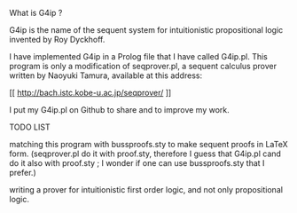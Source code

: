 What is G4ip ?

G4ip is the name of the sequent system for intuitionistic propositional logic invented by Roy Dyckhoff.

I have implemented G4ip in a Prolog file that I have called G4ip.pl. 
This program is only a modification of seqprover.pl, a sequent calculus prover written by Naoyuki Tamura, available at this address: 

[[ http://bach.istc.kobe-u.ac.jp/seqprover/ ]]

I put my G4ip.pl on Github to share and to improve my work. 

TODO LIST 

matching this program with bussproofs.sty to make sequent proofs in LaTeX form. (seqprover.pl do it with proof.sty, therefore I guess that G4ip.pl cand do it also with proof.sty ; I wonder if one can use bussproofs.sty  that I prefer.) 

writing a prover for intuitionistic first order logic, and not only propositional logic. 

